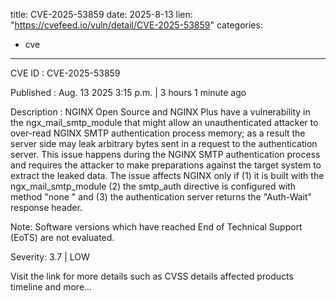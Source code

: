  
title: CVE-2025-53859
date: 2025-8-13
lien: "https://cvefeed.io/vuln/detail/CVE-2025-53859"
categories:
  - cve
---

CVE ID : CVE-2025-53859

Published :  Aug. 13
2025
3:15 p.m. | 3 hours
1 minute ago

Description : NGINX Open Source and NGINX Plus have a vulnerability in the ngx_mail_smtp_module that might allow an unauthenticated attacker to over-read NGINX SMTP authentication process memory; as a result
the server side may leak arbitrary bytes sent in a request to the authentication server. This issue happens during the NGINX SMTP authentication process and requires the attacker to make preparations against the target system to extract the leaked data. The issue affects NGINX only if (1) it is built with the ngx_mail_smtp_module
(2) the smtp_auth directive is configured with method "none
" and (3) the authentication server returns the "Auth-Wait" response header.




Note: Software versions which have reached End of Technical Support (EoTS) are not evaluated.

Severity: 3.7 | LOW

Visit the link for more details
such as CVSS details
affected products
timeline
and more...
